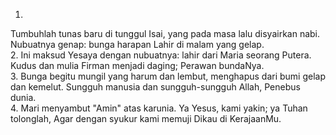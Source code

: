 1.
Tumbuhlah tunas baru di tunggul Isai,
yang pada masa lalu disyairkan nabi.
Nubuatnya genap: bunga harapan
Lahir di malam yang gelap.
<br>
2.
Ini maksud Yesaya dengan nubuatnya:
lahir dari Maria seorang Putera.
Kudus dan mulia Firman menjadi daging;
Perawan bundaNya.
<br>
3.
Bunga begitu mungil yang harum dan lembut,
menghapus dari bumi gelap dan kemelut.
Sungguh manusia dan sungguh-sungguh Allah,
Penebus dunia.
<br>
4.
Mari menyambut "Amin" atas karunia.
Ya Yesus, kami yakin; ya Tuhan tolonglah,
Agar dengan syukur kami memuji Dikau
di KerajaanMu.